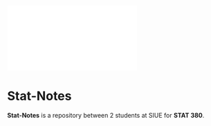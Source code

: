 ![](figs/Title.pdf "STAT 380")
# Stat-Notes
**Stat-Notes** is a repository between 2 students at SIUE for **STAT 380**.
